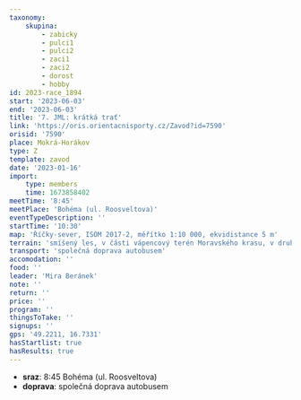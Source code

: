 ```yaml
---
taxonomy:
    skupina:
        - zabicky
        - pulci1
        - pulci2
        - zaci1
        - zaci2
        - dorost
        - hobby
id: 2023-race_1894
start: '2023-06-03'
end: '2023-06-03'
title: '7. JML: krátká trať'
link: 'https://oris.orientacnisporty.cz/Zavod?id=7590'
orisid: '7590'
place: Mokrá-Horákov
type: Z
template: zavod
date: '2023-01-16'
import:
    type: members
    time: 1673858402
meetTime: '8:45'
meetPlace: 'Bohéma (ul. Roosveltova)'
eventTypeDescription: ''
startTime: '10:30'
map: 'Říčky-sever, ISOM 2017-2, měřítko 1:10 000, ekvidistance 5 m'
terrain: 'smíšený les, v části vápencový terén Moravského krasu, v druhé části typický převážně zarostlý brněnský terén Hustá síť komunikací.'
transport: 'společná doprava autobusem'
accomodation: ''
food: ''
leader: 'Mira Beránek'
note: ''
return: ''
price: ''
program: ''
thingsToTake: ''
signups: ''
gps: '49.2211, 16.7331'
hasStartlist: true
hasResults: true
---
```


* **sraz**: 8:45 Bohéma (ul. Roosveltova)
* **doprava**: společná doprava autobusem
